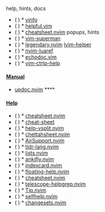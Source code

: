help, hints, docs
* ( )
            * [vinfo](https://github.com/alx741/vinfo)
* ( )
            * [helpful.vim](https://github.com/tweekmonster/helpful.vim)
* ( )
            * [cheatsheet.nvim](https://github.com/doctorfree/cheatsheet.nvim)
popups, hints
* ( )
            * [vim-superman](https://github.com/z1mm32m4n/vim-superman)
* ( )
            * [legendary.nvim](https://github.com/mrjones2014/legendary.nvim)
   [lvim-helper](https://github.com/lvim-tech/lvim-helper)
* ( )
            * [nvim-luaref](https://github.com/milisims/nvim-luaref)
* ( )
            * [echodoc.vim](https://github.com/Shougo/echodoc.vim)
* ( )
            * [vim-ctrlp-help](https://github.com/SpaceVim/vim-ctrlp-help)
#### [Manual](https://yutkat.github.io/my-neovim-pluginlist/#manual)
* [updoc.nvim](https://github.com/loganswartz/updoc.nvim)   ****
 #### [Help](https://yutkat.github.io/my-neovim-pluginlist/#help)
* ( )
            * [cheatsheet.nvim](https://github.com/sudormrfbin/cheatsheet.nvim)
* ( )
            * [cheat-sheet](https://github.com/Djancyp/cheat-sheet)
* ( )
            * [help-vsplit.nvim](https://github.com/anuvyklack/help-vsplit.nvim)
* ( )
            * [chettahsheet.nvim](https://github.com/loadfms/chettahsheet.nvim)
* ( )
            * [AirSupport.nvim](https://github.com/yagiziskirik/AirSupport.nvim)
* ( )
            * [tldr-lang.nvim](https://github.com/roobert/tldr-lang.nvim)
* ( )
            * [lists.nvim](https://github.com/Sc4ramouche/lists.nvim)
* ( )
            * [ankifly.nvim](https://github.com/rolf-stargate/ankifly.nvim)
* ( )
            * [indexcard.nvim](https://github.com/tobb10001/indexcard.nvim)
* ( )
            * [floating-help.nvim](https://github.com/Tyler-Barham/floating-help.nvim)
* ( )
            * [cheatsheet.nvim](https://github.com/riodelphino/cheatsheet.nvim)
* ( )
            * [telescope-helpgrep.nvim](https://github.com/catgoose/telescope-helpgrep.nvim)
* ( )
            * [Tip.nvim](https://github.com/TobinPalmer/Tip.nvim)
* ( )
            * [selfhelp.nvim](https://github.com/jtubbenhauer/selfhelp.nvim)
* ( )
            * [changesets.nvim](https://github.com/bennypowers/changesets.nvim)

